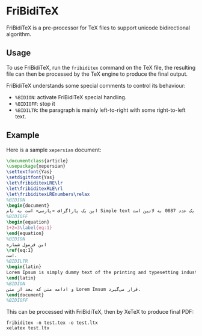 FriBidiTeX
========

FriBidiTeX is a pre-processor for TeX files to support unicode bidirectional algorithm.

Usage
-----

To use FriBidiTeX, run the `fribiditex` command on the TeX file, the resulting file
can then be processed by the TeX engine to produce the final output.

FriBidiTeX understands some special comments to control its behaviour:

* `%BIDION`: activate FriBidiTeX special handling.
* `%BIDIOFF`: stop it
* `%BIDILTR`: the paragraph is mainly left-to-right with some right-to-left text.

Example
-------

Here is a sample `xepersian` document:

````latex
\documentclass{article}
\usepackage{xepersian}
\settextfont{Yas}
\setdigitfont{Yas}
\let\fribiditexLRE\lr
\let\fribiditexRLE\rl
\let\fribiditexLREnumbers\relax
%BIDION
\begin{document}    
این یک پاراگراف «پارسی» است به نام Simple text و این یک عدد 0887 به لاتین است.
%BIDIOFF
\begin{equation}
1+2=3\label{eq:1}
\end{equation}
%BIDION
این فرمول شماره
\ref{eq:1}
است.
%BIDILTR
\begin{latin}
Lorem Ipsum is simply dummy text of the printing and typesetting industry. Lorem Ipsum has been the industry's standard dummy text ever since the 1500s, when an unknown printer took a galley of type and scrambled it to make a type specimen book. It has survived not only five centuries, but also the leap into electronic typesetting, remaining essentially unchanged. It was popularised in the 1960s with the release of Letraset sheets containing Lorem Ipsum passages, and more recently with desktop publishing software like Aldus PageMaker including versions of Lorem Ipsum.
\end{latin}
%BIDION
و ادامه متن که بعد از متن Lorem Imsum قرار می‌گیرد.
\end{document}
%BIDIOFF
````

This can be processed with FriBidiTeX, then by XeTeX to produce final PDF:

    fribiditex -n test.tex -o test.ltx
    xelatex test.ltx

